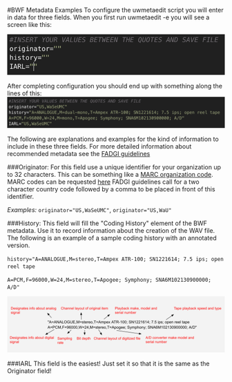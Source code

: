 #BWF Metadata Examples
To configure the uwmetaedit script you will enter in data for three fields. When you first run uwmetaedit -e you will see a screen like this:

![Config Screen](https://github.com/pugetsoundandvision/audiotools/blob/master/supplemental/ConfigScreenExample.png)

After completing configuration you should end up with something along the lines of this:
![Config Screen](https://github.com/pugetsoundandvision/audiotools/blob/master/supplemental/ConfigExample.png)

The following are explanations and examples for the kind of information to include in these three fields. For more detailed information about recommended metadata see the [FADGI guidelines](http://www.digitizationguidelines.gov/audio-visual/documents/Embed_Guideline_20120423.pdf)

###Originator:
For this field use a unique identifier for your organization up to 32 characters.  This can be something like a [MARC organization code](https://www.loc.gov/marc/organizations/org-search.php). MARC codes can be requested [here](https://www.loc.gov/marc/organizations/form-eng.html)
FADGI guidelines call for a two character country code followed by a comma to be placed in front of this identifier.

_Examples:_ `originator="US,WaSeUMC"`, `originator="US,WaU"`

###History:
This field will fill the "Coding History" element of the BWF metadata.  Use it to record information about the creation of the WAV file.  The following is an example of a sample coding history with an annotated version.

`history="A=ANALOGUE,M=stereo,T=Ampex ATR-100; SN1221614; 7.5 ips; open reel tape`

`A=PCM,F=96000,W=24,M=stereo,T=Apogee; Symphony; SNA6M102130900000; A/D"`

![Coding History](https://github.com/pugetsoundandvision/audiotools/blob/master/supplemental/CodingHistoryExample.png)

###IARL
This field is the easiest!  Just set it so that it is the same as the Originator field!

